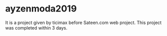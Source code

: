 # ayzenmoda2019


It is a project given by ticimax before Sateen.com web project. This project was completed within 3 days.

